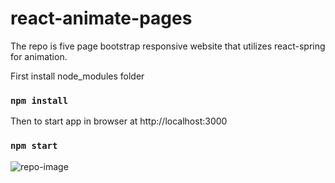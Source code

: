 # react-animate-pages
The repo is five page bootstrap responsive website that utilizes react-spring for animation.

First install node_modules folder
### `npm install`

Then to start app in browser at http://localhost:3000
### `npm start`

![repo-image](https://github.com/MAbdurahman/react-animated-pages.git/blob/main/src/img/react-animated-pages.gif)